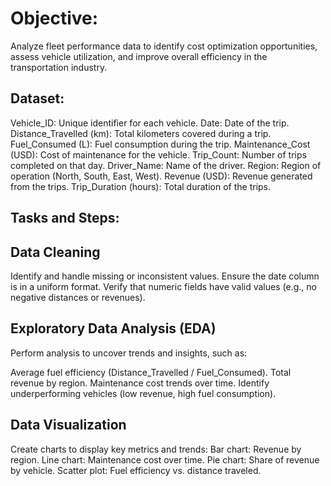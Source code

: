 # Objective:
Analyze fleet performance data to identify cost optimization opportunities, assess vehicle utilization, and improve overall efficiency in the transportation industry.
## Dataset:
Vehicle_ID: Unique identifier for each vehicle.
Date: Date of the trip.
Distance_Travelled (km): Total kilometers covered during a trip.
Fuel_Consumed (L): Fuel consumption during the trip.
Maintenance_Cost (USD): Cost of maintenance for the vehicle.
Trip_Count: Number of trips completed on that day.
Driver_Name: Name of the driver.
Region: Region of operation (North, South, East, West).
Revenue (USD): Revenue generated from the trips.
Trip_Duration (hours): Total duration of the trips.
## Tasks and Steps:
## Data Cleaning
Identify and handle missing or inconsistent values.
Ensure the date column is in a uniform format.
Verify that numeric fields have valid values (e.g., no negative distances or revenues).
## Exploratory Data Analysis (EDA)
Perform analysis to uncover trends and insights, such as:

Average fuel efficiency (Distance_Travelled / Fuel_Consumed).
Total revenue by region.
Maintenance cost trends over time.
Identify underperforming vehicles (low revenue, high fuel consumption).
## Data Visualization
Create charts to display key metrics and trends:
Bar chart: Revenue by region.
Line chart: Maintenance cost over time.
Pie chart: Share of revenue by vehicle.
Scatter plot: Fuel efficiency vs. distance traveled.
